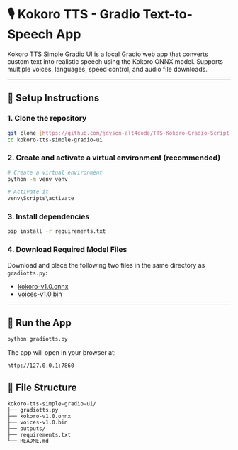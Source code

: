 # 🎙️ Kokoro TTS - Gradio Text-to-Speech App

Kokoro TTS Simple Gradio UI is a local Gradio web app that converts custom text into realistic speech using the Kokoro ONNX model. Supports multiple voices, languages, speed control, and audio file downloads.

---

## 🔧 Setup Instructions

### 1. Clone the repository

```bash
git clone [https://github.com/jdyson-alt4code/TTS-Kokoro-Gradio-Script.git]
cd kokoro-tts-simple-gradio-ui
```

### 2. Create and activate a virtual environment (recommended)

```bash
# Create a virtual environment
python -m venv venv

# Activate it
venv\Scripts\activate
```

### 3. Install dependencies

```bash
pip install -r requirements.txt
```

### 4. Download Required Model Files

Download and place the following two files in the same directory as `gradiotts.py`:

- [kokoro-v1.0.onnx](https://github.com/nazdridoy/kokoro-tts/releases/download/v1.0.0/kokoro-v1.0.onnx)
- [voices-v1.0.bin](https://github.com/nazdridoy/kokoro-tts/releases/download/v1.0.0/voices-v1.0.bin)

---

## 🚀 Run the App

```bash
python gradiotts.py
```

The app will open in your browser at:

```
http://127.0.0.1:7860
```
## 📁 File Structure

```
kokoro-tts-simple-gradio-ui/
├── gradiotts.py
├── kokoro-v1.0.onnx
├── voices-v1.0.bin
├── outputs/
├── requirements.txt
└── README.md
```
